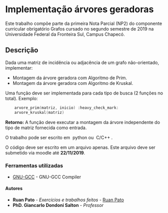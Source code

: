 # Implementação árvores geradoras #

Este trabalho compõe parte da primeira Nota Parcial (NP2) do componente curricular obrigatório Grafos cursado no segundo semestre de 2019 na Universidade Federal da Fronteira Sul, Campus Chapecó.

## Descrição ##

Dada uma matriz de incidência ou adjacência de um grafo não-orientado, implementar:    

- Montagem da árvore geradora com Algoritmo de Prim.
- Montagem da árvore geradora com Algoritmo de Kruskal.  

Uma função deve ser implementada para cada tipo de busca (2 funções no total). Exemplo:  
```c++
    arvore_prim(matriz, inicio) :heavy_check_mark:
    arvore_kruskal(matriz)
```  
**Retorno:** A função deve executar a montagem da árvore independente do tipo de matriz fornecida como entrada.  

O trabalho pode ser escrito em ​ python​ ou ​ C/C++​ .  

O código deve ser escrito em um arquivo apenas. Este arquivo deve ser submetido via
moodle até ​**22/11/2019​**.  
### Ferramentas utilizadas ###

* [GNU-GCC](https://gcc.gnu.org/) - GNU-GCC Compiler

#### Autores ####

* **Ruan Pato** - *Exercícios e trabalhos feitos* - [Ruan Pato](https://github.com/ruanpato)
* **PhD. Giancarlo Dondoni Salton** - *Professor*
